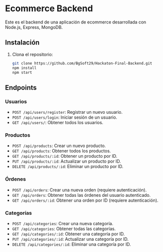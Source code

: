# Ecommerce Backend

Este es el backend de una aplicación de ecommerce desarrollada con Node.js, Express, MongoDB.

## Instalación

1. Clona el repositorio:
    ```bash
    git clone https://github.com/BgSoft29/Hackaton-Final-Backend.git
    npm install
    npm start
    ```

## Endpoints

### Usuarios

- `POST /api/users/register`: Registrar un nuevo usuario.
- `POST /api/users/login`: Iniciar sesión de un usuario.
- `GET /api/users/`: Obtener todos los usuarios.

### Productos

- `POST /api/products`: Crear un nuevo producto.
- `GET /api/products`: Obtener todos los productos.
- `GET /api/products/:id`: Obtener un producto por ID.
- `PUT /api/products/:id`: Actualizar un producto por ID.
- `DELETE /api/products/:id`: Eliminar un producto por ID.

### Órdenes

- `POST /api/orders`: Crear una nueva orden (requiere autenticación).
- `GET /api/orders`: Obtener todas las órdenes del usuario autenticado.
- `GET /api/orders/:id`: Obtener una orden por ID (requiere autenticación).

### Categorías

- `POST /api/categories`: Crear una nueva categoría.
- `GET /api/categories`: Obtener todas las categorías.
- `GET /api/categories/:id`: Obtener una categoría por ID.
- `PUT /api/categories/:id`: Actualizar una categoría por ID.
- `DELETE /api/categories/:id`: Eliminar una categoría por ID.